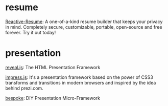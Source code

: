 # resume

[Reactive-Resume](https://github.com/AmruthPillai/Reactive-Resume): A one-of-a-kind resume builder that keeps your privacy in mind. Completely secure, customizable, portable, open-source and free forever. Try it out today!

# presentation

[reveal.js](https://github.com/hakimel/reveal.js): The HTML Presentation Framework

[impress.js](https://github.com/impress/impress.js): It's a presentation framework based on the power of CSS3 transforms and transitions in modern browsers and inspired by the idea behind prezi.com.

[bespoke](https://github.com/bespokejs/bespoke): DIY Presentation Micro-Framework
